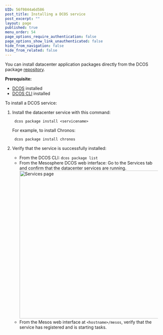 ```yaml
---
UID: 56f9844a6d586
post_title: Installing a DCOS service
post_excerpt: ""
layout: page
published: true
menu_order: 54
page_options_require_authentication: false
page_options_show_link_unauthenticated: false
hide_from_navigation: false
hide_from_related: false
---
```

You can install datacenter application packages directly from the DCOS package [repository][1].

**Prerequisite:**

*   [DCOS][2] installed
*   [DCOS CLI][3] installed

To install a DCOS service:

1.  Install the datacenter service with this command:
    
         dcos package install <servicename>
        
    
    For example, to install Chronos:
    
         dcos package install chronos
        

2.  Verify that the service is successfully installed:
    
    *   From the DCOS CLI: `dcos package list`
    *   From the Mesosphere DCOS web interface: Go to the Services tab and confirm that the datacenter services are running. <a href="/wp-content/uploads/2015/12/services.png" rel="attachment wp-att-1126"><img src="/wp-content/uploads/2015/12/services-800x486.png" alt="Services page" width="800" height="486" class="alignnone size-large wp-image-1126" /></a>
    *   From the Mesos web interface at `<hostname>/mesos`, verify that the service has registered and is starting tasks.

 [1]: /usage/package-repo/
 [2]: /administration/installing/
 [3]: /usage/cli/install/